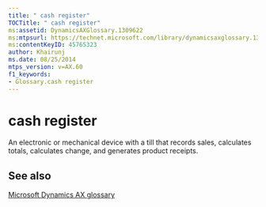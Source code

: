 ```yaml
---
title: " cash register"
TOCTitle: " cash register"
ms:assetid: DynamicsAXGlossary.1309622
ms:mtpsurl: https://technet.microsoft.com/library/dynamicsaxglossary.1309622(v=AX.60)
ms:contentKeyID: 45765323
author: Khairunj
ms.date: 08/25/2014
mtps_version: v=AX.60
f1_keywords:
- Glossary.cash register
---
```


# cash register

An electronic or mechanical device with a till that records sales, calculates totals, calculates change, and generates product receipts.

## See also

[Microsoft Dynamics AX glossary](glossary/microsoft-dynamics-ax-glossary.md)

  


